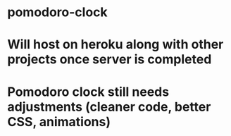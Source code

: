 # pomodoro-clock
# Will host on heroku along with other projects once server is completed
# Pomodoro clock still needs adjustments (cleaner code, better CSS, animations)